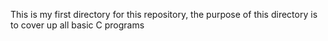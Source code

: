 This is my first directory for this repository, the purpose of this directory is to cover up all basic C programs

